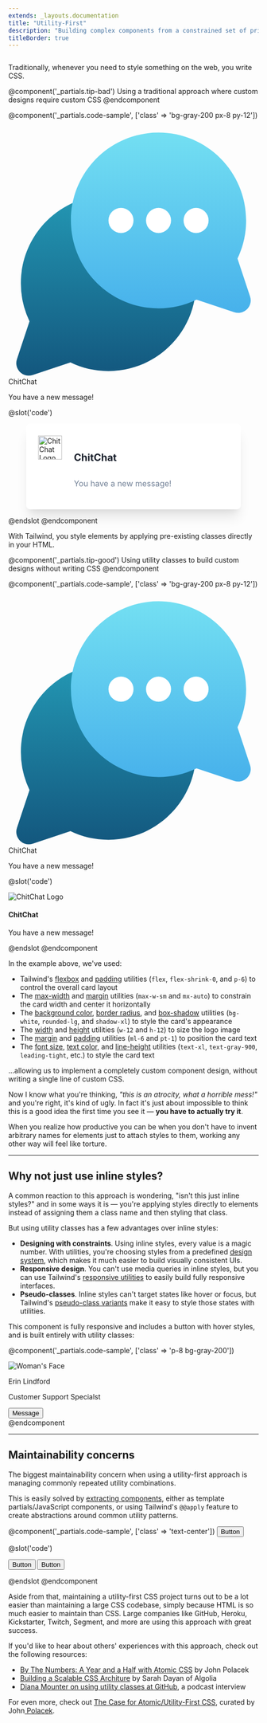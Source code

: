 ```yaml
---
extends: _layouts.documentation
title: "Utility-First"
description: "Building complex components from a constrained set of primitive utilities."
titleBorder: true
---
```


<h2 style="font-size: 0" class="invisible m-0 -mb-6">Overview</h2>

Traditionally, whenever you need to style something on the web, you write CSS.

@component('_partials.tip-bad')
Using a traditional approach where custom designs require custom CSS
@endcomponent

@component('_partials.code-sample', ['class' => 'bg-gray-200 px-8 py-12'])
<div class="max-w-sm mx-auto flex p-6 bg-white rounded-lg shadow-xl">
  <div class="flex-shrink-0">
    <svg class="h-12 w-12" viewBox="0 0 40 40" xmlns="http://www.w3.org/2000/svg"><defs><linearGradient x1="50%" y1="0%" x2="50%" y2="100%" id="a"><stop stop-color="#2397B3" offset="0%"/><stop stop-color="#13577E" offset="100%"/></linearGradient><linearGradient x1="50%" y1="0%" x2="50%" y2="100%" id="b"><stop stop-color="#73DFF2" offset="0%"/><stop stop-color="#47B1EB" offset="100%"/></linearGradient></defs><g fill="none" fill-rule="evenodd"><path d="M28.872 22.096c.084.622.128 1.258.128 1.904 0 7.732-6.268 14-14 14-2.176 0-4.236-.496-6.073-1.382l-6.022 2.007c-1.564.521-3.051-.966-2.53-2.53l2.007-6.022A13.944 13.944 0 0 1 1 24c0-7.331 5.635-13.346 12.81-13.95A9.967 9.967 0 0 0 13 14c0 5.523 4.477 10 10 10a9.955 9.955 0 0 0 5.872-1.904z" fill="url(#a)" transform="translate(1 1)"/><path d="M35.618 20.073l2.007 6.022c.521 1.564-.966 3.051-2.53 2.53l-6.022-2.007A13.944 13.944 0 0 1 23 28c-7.732 0-14-6.268-14-14S15.268 0 23 0s14 6.268 14 14c0 2.176-.496 4.236-1.382 6.073z" fill="url(#b)" transform="translate(1 1)"/><path d="M18 17a2 2 0 1 0 0-4 2 2 0 0 0 0 4zM24 17a2 2 0 1 0 0-4 2 2 0 0 0 0 4zM30 17a2 2 0 1 0 0-4 2 2 0 0 0 0 4z" fill="#FFF"/></g></svg>
  </div>
  <div class="ml-6 pt-1">
    <div class="text-xl text-gray-900 leading-tight">ChitChat</div>
    <p class="text-base text-gray-600 leading-normal">You have a new message!</p>
  </div>
</div>

@slot('code')
<div class="chat-notification">
  <div class="chat-notification-logo-wrapper">
    <img class="chat-notification-logo" src="/img/logo.svg" alt="ChitChat Logo">
  </div>
  <div class="chat-notification-content">
    <h4 class="chat-notification-title">ChitChat</h4>
    <p class="chat-notification-message">You have a new message!</p>
  </div>
</div>

<style>
  .chat-notification {
    display: flex;
    max-width: 24rem;
    margin: 0 auto;
    padding: 1.5rem;
    border-radius: 0.5rem;
    background-color: #fff;
    box-shadow: 0 20px 25px -5px rgba(0, 0, 0, 0.1), 0 10px 10px -5px rgba(0, 0, 0, 0.04);
  }
  .chat-notification-logo-wrapper {
    flex-shrink: 0;
  }
  .chat-notification-logo {
    height: 3rem;
    width: 3rem;
  }
  .chat-notification-content {
    margin-left: 1.5rem;
    padding-top: 0.25rem;
  }
  .chat-notification-title {
    color: #1a202c;
    font-size: 1.25rem;
    line-height: 1.25;
  }
  .chat-notification-message {
    color: #718096;
    font-size: 1rem;
    line-height: 1.5;
  }
</style>
@endslot
@endcomponent

With Tailwind, you style elements by applying pre-existing classes directly in your HTML.

@component('_partials.tip-good')
Using utility classes to build custom designs without writing CSS
@endcomponent

@component('_partials.code-sample', ['class' => 'bg-gray-200 px-8 py-12'])
<div class="max-w-sm mx-auto flex p-6 bg-white rounded-lg shadow-xl">
  <div class="flex-shrink-0">
    <svg class="h-12 w-12" viewBox="0 0 40 40" xmlns="http://www.w3.org/2000/svg"><defs><linearGradient x1="50%" y1="0%" x2="50%" y2="100%" id="a"><stop stop-color="#2397B3" offset="0%"/><stop stop-color="#13577E" offset="100%"/></linearGradient><linearGradient x1="50%" y1="0%" x2="50%" y2="100%" id="b"><stop stop-color="#73DFF2" offset="0%"/><stop stop-color="#47B1EB" offset="100%"/></linearGradient></defs><g fill="none" fill-rule="evenodd"><path d="M28.872 22.096c.084.622.128 1.258.128 1.904 0 7.732-6.268 14-14 14-2.176 0-4.236-.496-6.073-1.382l-6.022 2.007c-1.564.521-3.051-.966-2.53-2.53l2.007-6.022A13.944 13.944 0 0 1 1 24c0-7.331 5.635-13.346 12.81-13.95A9.967 9.967 0 0 0 13 14c0 5.523 4.477 10 10 10a9.955 9.955 0 0 0 5.872-1.904z" fill="url(#a)" transform="translate(1 1)"/><path d="M35.618 20.073l2.007 6.022c.521 1.564-.966 3.051-2.53 2.53l-6.022-2.007A13.944 13.944 0 0 1 23 28c-7.732 0-14-6.268-14-14S15.268 0 23 0s14 6.268 14 14c0 2.176-.496 4.236-1.382 6.073z" fill="url(#b)" transform="translate(1 1)"/><path d="M18 17a2 2 0 1 0 0-4 2 2 0 0 0 0 4zM24 17a2 2 0 1 0 0-4 2 2 0 0 0 0 4zM30 17a2 2 0 1 0 0-4 2 2 0 0 0 0 4z" fill="#FFF"/></g></svg>
  </div>
  <div class="ml-6 pt-1">
    <div class="text-xl text-gray-900 leading-tight">ChitChat</div>
    <p class="text-base text-gray-600 leading-normal">You have a new message!</p>
  </div>
</div>

@slot('code')
<div class="max-w-sm mx-auto flex p-6 bg-white rounded-lg shadow-xl">
  <div class="flex-shrink-0">
    <img class="h-12 w-12" src="/img/logo.svg" alt="ChitChat Logo">
  </div>
  <div class="ml-6 pt-1">
    <h4 class="text-xl text-gray-900 leading-tight">ChitChat</h4>
    <p class="text-base text-gray-600 leading-normal">You have a new message!</p>
  </div>
</div>
@endslot
@endcomponent


In the example above, we've used:

- Tailwind's [flexbox](/docs/display#flex) and [padding](/docs/padding) utilities (`flex`, `flex-shrink-0`, and `p-6`) to control the overall card layout
- The [max-width](/docs/max-width) and [margin](/docs/margin) utilities (`max-w-sm` and `mx-auto`) to constrain the card width and center it horizontally
- The [background color](/docs/background-color), [border radius](/docs/border-radius), and [box-shadow](/docs/box-shadow) utilities (`bg-white`, `rounded-lg`, and `shadow-xl`) to style the card's appearance
- The [width](/docs/width) and [height](/docs/height) utilities (`w-12` and `h-12`) to size the logo image
- The [margin](/docs/margin) and [padding](/docs/padding) utilities (`ml-6` and `pt-1`) to position the card text
- The [font size](/docs/font-size), [text color](/docs/text-color), and [line-height](/docs/line-height) utilities (`text-xl`, `text-gray-900`, `leading-tight`, etc.) to style the card text

...allowing us to implement a completely custom component design, without writing a single line of custom CSS.

Now I know what you're thinking, _"this is an atrocity, what a horrible mess!"_ and you're right, it's kind of ugly. In fact it's just about impossible to think this is a good idea the first time you see it — **you have to actually try it**.

When you realize how productive you can be when you don't have to invent arbitrary names for elements just to attach styles to them, working any other way will feel like torture.

---

## Why not just use inline styles?

A common reaction to this approach is wondering, "isn't this just inline styles?" and in some ways it is — you're applying styles directly to elements instead of assigning them a class name and then styling that class.

But using utility classes has a few advantages over inline styles:

- **Designing with constraints**. Using inline styles, every value is a magic number. With utilities, you're choosing styles from a predefined [design system](/docs/theme), which makes it much easier to build visually consistent UIs.
- **Responsive design**. You can't use media queries in inline styles, but you can use Tailwind's [responsive utilities](/docs/responsive-design) to easily build fully responsive interfaces.
- **Pseudo-classes**. Inline styles can't target states like hover or focus, but Tailwind's [pseudo-class variants](/docs/pseudo-class-variants) make it easy to style those states with utilities.

This component is fully responsive and includes a button with hover styles, and is built entirely with utility classes:

@component('_partials.code-sample', ['class' => 'p-8 bg-gray-200'])
<div class="max-w-sm mx-auto bg-white shadow-lg rounded-lg overflow-hidden">
  <div class="sm:flex sm:items-center px-6 py-4">
    <img class="block mx-auto sm:mx-0 sm:flex-shrink-0 h-16 sm:h-24 rounded-full" src="https://randomuser.me/api/portraits/women/17.jpg" alt="Woman's Face">
    <div class="mt-4 sm:mt-0 sm:ml-4 text-center sm:text-left">
      <p class="text-xl leading-tight">Erin Lindford</p>
      <p class="text-sm leading-tight text-gray-600">Customer Support Specialst</p>
      <div class="mt-4">
        <button class="text-purple-500 hover:text-white hover:bg-purple-500 border border-purple-500 text-xs font-semibold rounded-full px-4 py-1 leading-normal">Message</button>
      </div>
    </div>
  </div>
</div>
@endcomponent

---

## Maintainability concerns

The biggest maintainability concern when using a utility-first approach is managing commonly repeated utility combinations.

This is easily solved by [extracting components](/docs/extracting-components), either as template partials/JavaScript components, or using Tailwind's `@@apply` feature to create abstractions around common utility patterns.

@component('_partials.code-sample', ['class' => 'text-center'])
<button class="bg-blue-500 hover:bg-blue-700 text-white font-bold py-2 px-4 rounded">
  Button
</button>

@slot('code')
<!-- Using utilities -->
<button class="bg-blue-500 hover:bg-blue-700 text-white font-bold py-2 px-4 rounded">
  Button
</button>

<!-- Extracting classes using @@apply -->
<button class="btn btn-blue">
  Button
</button>

<style>
  .btn {
    @@apply font-bold py-2 px-4 rounded;
  }
  .btn-blue {
    @@apply bg-blue-500 text-white;
  }
  .btn-blue:hover {
    @@apply bg-blue-700;
  }
</style>
@endslot
@endcomponent

Aside from that, maintaining a utility-first CSS project turns out to be a lot easier than maintaining a large CSS codebase, simply because HTML is so much easier to maintain than CSS. Large companies like GitHub, Heroku, Kickstarter, Twitch, Segment, and more are using this approach with great success.

If you'd like to hear about others' experiences with this approach, check out the following resources:

- [By The Numbers: A Year and a Half with Atomic CSS](https://medium.com/@johnpolacek/by-the-numbers-a-year-and-half-with-atomic-css-39d75b1263b4) by John Polacek
- [Building a Scalable CSS Architure](https://blog.algolia.com/redesigning-our-docs-part-4-building-a-scalable-css-architecture/) by Sarah Dayan of Algolia
- [Diana Mounter on using utility classes at GitHub](http://www.fullstackradio.com/75), a podcast interview

For even more, check out [The Case for Atomic/Utility-First CSS](https://johnpolacek.github.io/the-case-for-atomic-css/), curated by John[ Polacek](https://twitter.com/johnpolacek).
